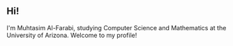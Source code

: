 ## Hi!

I'm Muhtasim Al-Farabi, studying Computer Science and Mathematics at the University of Arizona. Welcome to my profile!
